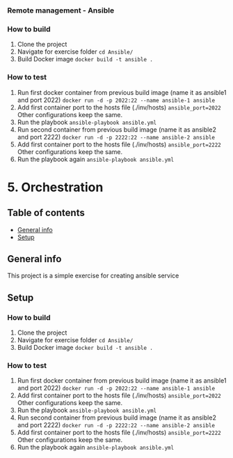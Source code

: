 ### Remote management - Ansible

### How to build
1. Clone the project
2. Navigate for exercise folder
`cd Ansible/`
3. Build Docker image
`docker build -t ansible .`


### How to test
1. Run first docker container from previous build image (name it as ansible1 and port 2022)
`docker run -d -p 2022:22 --name ansible-1 ansible`
2. Add first container port to the hosts file (./inv/hosts)
`ansible_port=2022`
Other configurations keep the same.
3. Run the playbook
`ansible-playbook ansible.yml`
4. Run second container from previous build image (name it as ansible2 and port 2222)
`docker run -d -p 2222:22 --name ansible-2 ansible`
5. Add first container port to the hosts file (./inv/hosts)
`ansible_port=2222`
Other configurations keep the same.
6. Run the playbook again
`ansible-playbook ansible.yml`

# 5. Orchestration
## Table of contents
* [General info](#general-info)
* [Setup](#setup)

## General info
This project is a simple exercise for creating ansible service

## Setup

### How to build
1. Clone the project
2. Navigate for exercise folder
`cd Ansible/`
3. Build Docker image
`docker build -t ansible .`

### How to test
1. Run first docker container from previous build image (name it as ansible1 and port 2022)
`docker run -d -p 2022:22 --name ansible-1 ansible`
2. Add first container port to the hosts file (./inv/hosts)
`ansible_port=2022`
Other configurations keep the same.
3. Run the playbook
`ansible-playbook ansible.yml`
4. Run second container from previous build image (name it as ansible2 and port 2222)
`docker run -d -p 2222:22 --name ansible-2 ansible`
5. Add first container port to the hosts file (./inv/hosts)
`ansible_port=2222`
Other configurations keep the same.
6. Run the playbook again
`ansible-playbook ansible.yml`

